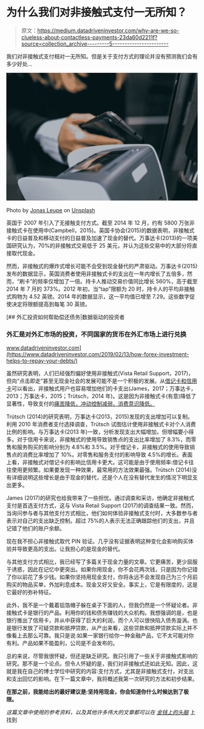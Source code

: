 # 为什么我们对非接触式支付一无所知？

> 原文：<https://medium.datadriveninvestor.com/why-are-we-so-clueless-about-contactless-payments-23da60d2211f?source=collection_archive---------5----------------------->

我们对非接触式支付相对一无所知。但是关于支付方式的理论并没有预测我们会有多少好处…

![](img/2c764bbf7642886e6f40dc705631cd5c.png)

Photo by [Jonas Leupe](https://unsplash.com/@jonasleupe?utm_source=medium&utm_medium=referral) on [Unsplash](https://unsplash.com?utm_source=medium&utm_medium=referral)

英国于 2007 年引入了无接触支付方式。截至 2014 年 12 月，约有 5800 万张非接触式卡在使用中(Campbell，2015)。英国卡协会(2015)的数据表明，非接触式卡的日益普及和移动支付的日益普及加速了现金的替代。万事达卡(2013)的一项美国研究认为，70%的非接触式交易低于 25 美元，并认为这些交易中的大部分将直接取代现金。

然而，非接触式的爆炸式增长可能不会受到现金替代的严肃驱动。万事达卡(2015)发布的数据显示，英国消费者使用非接触式卡的支出在一年内增长了五倍多，然而，“刷卡”的频率仅增加了一倍。持卡人推动交易价值同比增长 560%，高于截至 2014 年 7 月的 373%。2012 年初，当“tap”限额为 20 时，持卡人的平均非接触式购物为 4.52 英镑。2014 年的数据显示，这一平均值已增至 7.29。这些数字促使决定将限额提高到每笔 30 英镑。

[](https://www.datadriveninvestor.com/2019/02/13/how-forex-investment-helps-to-repay-your-debts/) [## 外汇投资如何帮助偿还债务|数据驱动的投资者

### 外汇是对外汇市场的投资，不同国家的货币在外汇市场上进行兑换

www.datadriveninvestor.com](https://www.datadriveninvestor.com/2019/02/13/how-forex-investment-helps-to-repay-your-debts/) 

虽然研究表明，人们已经强烈偏好使用非接触式(Vista Retail Support，2017)，但向“点击即走”甚至无现金社会的发展可能不是一个积极的发展。从[借记卡和信用卡](https://www.moneyonthemind.org/blog/curse-of-the-credit-cards)可以看出，非接触式用户也容易增加他们的卡支出(James，2017；万事达卡，2013；万事达卡，2015；Trütsch，2014 年)。这是因为非接触式卡(有意)降低了显著性，导致支付的[痛苦降低，冲动控制减弱，消费意识降低。](https://www.moneyonthemind.org/blog/what-is-the-pain-of-paying)

Trütsch (2014)的研究表明，万事达卡(2013，2015)发现的支出增加可以复制。利用 2010 年消费者支付选择调查，Trütsch 试图估计使用非接触式卡对个人消费比例的影响。与万事达卡(2013 年)一致，分析发现支出大幅增加，但增幅要小得多。对于信用卡来说，非接触式的使用导致销售点的支出比率增加了 8.3%，而零售和服务购买的影响分别为 4.8%和 3.5%。对于借记卡，非接触式的使用导致销售点的消费比率增加了 10%。对零售和服务支付的影响导致 4.5%的增长。表面上看，非接触式对借记卡的影响比信用卡更大。这可能是由于使用频率:借记卡往往使用更频繁。如果要发现一种效果，最常用的方法效果最强。Trütsch (2014)没有详细说明这些增长是由于现金的替代，还是个人在没有替代发生的情况下明显支出更多。

James (2017)的研究也给我带来了一些担忧。通过调查和采访，他确定非接触式支付是首选支付方式，这与 Vista Retail Support (2017)的调查结果一致。然而，当询问参与者与其他支付方式相比，他们如何体验非接触式支付时，大多数参与者表示对自己的支出缺乏控制。超过 75%的人表示无法正确跟踪他们的支出，并且记错了他们的账户余额。

现在我不担心非接触式取代 PIN 验证。几乎没有证据表明这种变化会影响购买体验并导致更高的支出。让我担心的是现金的替代。

与其他支付方式相比，我已经写了多篇关于现金力量的文章。它更痛苦，更少屈服于诱惑，因此在记忆中更突出。如果你用现金，你不会花两次钱，只是因为你记错了你以前花了多少钱。如果你坚持用现金支付，你将永远不会发现自己为三个月前购买的物品买单，外加利息成本。现金又好又安全。事实上，它是有限度的，这是它最好的弥补特征。

此外，我不是一个戴着铝箔帽子躲在桌子下面的人，但我仍然是一个怀疑论者。非接触式卡是银行的产品。利用你的钱和债务赚钱的大众机构。我想强调的是，也是银行推出了信用卡，并从中获得了巨大的利润，而个人可以很快陷入债务漩涡。也是银行发放了可疑贷款和抵押贷款，从产出来看，这些贷款和抵押贷款实际上并不像看上去那么可靠。我只是说:如果一家银行给你一种金融产品，它不太可能对你有利。产品如果不能盈利，公司是不会发布的。

总的来说，尽管我很怀疑，但还是缺乏研究。我只引用了一些关于非接触式影响的研究。那不是一个论点。但令人怀疑的是，我们对非接触式还如此无知。因此，这就是我在自己的博士学位中研究的内容:支付方式，尤其是非接触式支付，对支出和支出回忆的影响。在下一篇文章中，我将概述我第一次研究的方法和初步结果。

**在那之前，我能给出的最好建议是:坚持用现金，你会知道你什么时候达到了极限。**

*这篇文章中使用的参考资料，以及其他许多伟大的文章都可以在* [*金钱上的头脑*](https://www.moneyonthemind.org/blog) 上找到